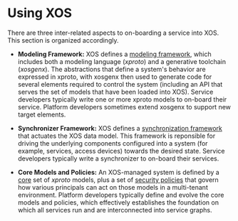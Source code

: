 # Using XOS

There are three inter-related aspects to on-boarding a service into
XOS. This section is organized accordingly.

* **Modeling Framework:** XOS defines a
  [modeling framework](dev/xproto.md), which
  includes both a modeling language (*xproto*) and a generative
  toolchain (*xosgenx*). The abstractions that define a system's
  behavior are expressed in xproto, with xosgenx then used to
  generate code for several elements required to control the system
  (including an API that serves the set of models that have been
  loaded into XOS). Service developers typically write one or more
  xproto models to on-board their service. Platform developers
  sometimes extend xosgenx to support new target elements.

* **Synchronizer Framework:** XOS defines a
  [synchronization framework](dev/synchronizers.md)
  that actuates the XOS data model. This framework is reponsible for
  driving the underlying components configured into a system
  (for example, services, access devices) towards the desired state.
  Service developers typically write a synchronizer to on-board their
  services.

* **Core Models and Policies:** An XOS-managed system is
  defined by a [core](core_models.md) set of *xproto* models, plus
  a set of [security policies](security_policies.md) that govern how
  various principals can act on those models in a multi-tenant
  environment. Platform developers typically define and evolve the
  core models and policies, which effectively establishes the
  foundation on which all services run and are interconnected into
  service graphs.
